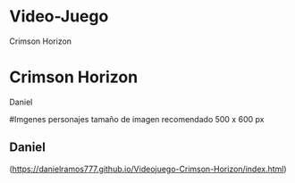 ﻿# Video-Juego
Crimson Horizon
# Crimson Horizon

Daniel

#Imgenes personajes
tamaño de imagen recomendado 500 x 600 px


## Daniel
(https://danielramos777.github.io/Videojuego-Crimson-Horizon/index.html)
